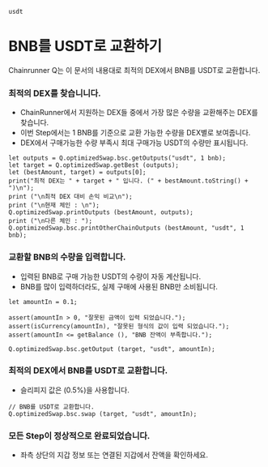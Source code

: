 ```meta-Currency
usdt
```

# BNB를 USDT로 교환하기

Chainrunner Q는 이 문서의 내용대로 최적의 DEX에서 BNB를 USDT로 교환합니다.

### 최적의 DEX를 찾습니니다.

- ChainRunner에서 지원하는 DEX들 중에서 가장 많은 수량을 교환해주는 DEX를 찾습니다.
- 이번 Step에서는 1 BNB를 기준으로 교환 가능한 수량을 DEX별로 보여줍니다.
- DEX에서 구매가능한 수량 부족시 최대 구매가능 USDT의 수량만 표시됩니다.

```output-Dynamic
let outputs = Q.optimizedSwap.bsc.getOutputs("usdt", 1 bnb);
let target = Q.optimizedSwap.getBest (outputs);
let (bestAmount, target) = outputs[0];
print("최적 DEX는 " + target + " 입니다. (" + bestAmount.toString() + ")\n");
print ("\n최적 DEX 대비 손익 비교\n");
print ("\n현재 체인 : \n");
Q.optimizedSwap.printOutputs (bestAmount, outputs);
print ("\n다른 체인 : ");
Q.optimizedSwap.bsc.printOtherChainOutputs (bestAmount, "usdt", 1 bnb);
```

### 교환할 BNB의 수량을 입력합니다.

- 입력된 BNB로 구매 가능한 USDT의 수량이 자동 계산됩니다.
- BNB를 많이 입력하더라도, 실제 구매에 사용된 BNB만 소비됩니다.

```input-Dynamic BNB
let amountIn = 0.1;
```

```input-Verify
assert(amountIn > 0, "잘못된 금액이 입력 되었습니다.");
assert(isCurrency(amountIn), "잘못된 형식의 값이 입력 되었습니다.");
assert(amountIn <= getBalance (), "BNB 잔액이 부족합니다.");
```

```output-Dynamic USDT
Q.optimizedSwap.bsc.getOutput (target, "usdt", amountIn);
```

### 최적의 DEX에서 BNB를 USDT로 교환합니다.

- 슬리피지 값은 (0.5%)을 사용합니다.

```taster
// BNB를 USDT로 교환합니다.
Q.optimizedSwap.bsc.swap (target, "usdt", amountIn);
```

### 모든 Step이 정상적으로 완료되었습니다.

- 좌측 상단의 지갑 정보 또는 연결된 지갑에서 잔액을 확인하세요.
